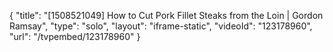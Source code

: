 {
    "title": "[1508521049] How to Cut Pork Fillet Steaks from the Loin | Gordon Ramsay",
    "type": "solo",
    "layout": "iframe-static",
    "videoId": "123178960",
    "url": "\/tvpembed\/123178960"
}